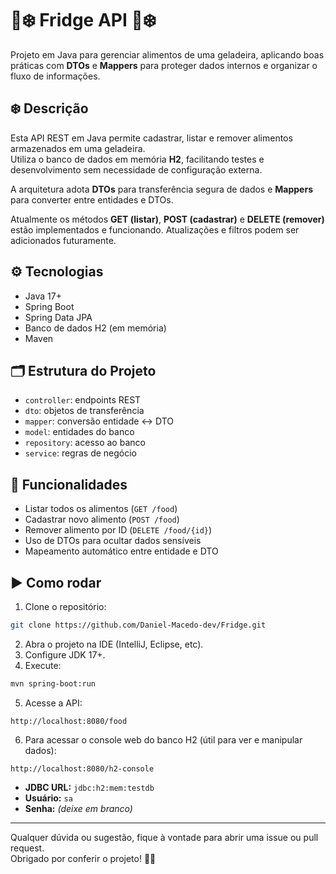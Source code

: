 # 🥶❄️ Fridge API 🥶❄️

Projeto em Java para gerenciar alimentos de uma geladeira, aplicando boas práticas com **DTOs** e **Mappers** para proteger dados internos e organizar o fluxo de informações.

## ❄️ Descrição

Esta API REST em Java permite cadastrar, listar e remover alimentos armazenados em uma geladeira.  
Utiliza o banco de dados em memória **H2**, facilitando testes e desenvolvimento sem necessidade de configuração externa.

A arquitetura adota **DTOs** para transferência segura de dados e **Mappers** para converter entre entidades e DTOs.

Atualmente os métodos **GET (listar)**, **POST (cadastrar)** e **DELETE (remover)** estão implementados e funcionando. Atualizações e filtros podem ser adicionados futuramente.

## ⚙️ Tecnologias

- Java 17+
- Spring Boot
- Spring Data JPA
- Banco de dados H2 (em memória)
- Maven

## 🗂️ Estrutura do Projeto

- `controller`: endpoints REST  
- `dto`: objetos de transferência  
- `mapper`: conversão entidade ↔ DTO  
- `model`: entidades do banco  
- `repository`: acesso ao banco  
- `service`: regras de negócio  

## 🚀 Funcionalidades

- Listar todos os alimentos (`GET /food`)  
- Cadastrar novo alimento (`POST /food`)  
- Remover alimento por ID (`DELETE /food/{id}`)  
- Uso de DTOs para ocultar dados sensíveis  
- Mapeamento automático entre entidade e DTO  

## ▶️ Como rodar

1. Clone o repositório:

```bash
git clone https://github.com/Daniel-Macedo-dev/Fridge.git
```

2. Abra o projeto na IDE (IntelliJ, Eclipse, etc).  
3. Configure JDK 17+.  
4. Execute:

```bash
mvn spring-boot:run
```

5. Acesse a API:

```
http://localhost:8080/food
```

6. Para acessar o console web do banco H2 (útil para ver e manipular dados):

```
http://localhost:8080/h2-console
```

- **JDBC URL:** `jdbc:h2:mem:testdb`  
- **Usuário:** `sa`  
- **Senha:** *(deixe em branco)*

---

Qualquer dúvida ou sugestão, fique à vontade para abrir uma issue ou pull request.  
Obrigado por conferir o projeto! 🧊🥳
